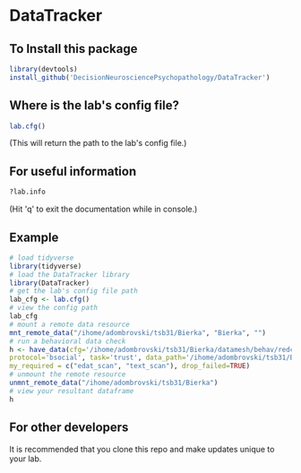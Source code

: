 # DataTracker

## To Install this package
```r
library(devtools)
install_github('DecisionNeurosciencePsychopathology/DataTracker')
```

## Where is the lab's config file?
```r
lab.cfg()
```
(This will return the path to the lab's config file.)

## For useful information
```r
?lab.info
```
(Hit 'q' to exit the documentation while in console.)

## Example
```r
# load tidyverse
library(tidyverse)
# load the DataTracker library
library(DataTracker)
# get the lab's config file path
lab_cfg <- lab.cfg()
# view the config path
lab_cfg
# mount a remote data resource
mnt_remote_data("/ihome/adombrovski/tsb31/Bierka", "Bierka", "")
# run a behavioral data check
h <- have_data(cfg='/ihome/adombrovski/tsb31/Bierka/datamesh/behav/redcap3.json', modality='behavior', 
protocol='bsocial', task='trust', data_path='/ihome/adombrovski/tsb31/Bierka/behav', 
my_required = c("edat_scan", "text_scan"), drop_failed=TRUE)
# unmount the remote resource
unmnt_remote_data("/ihome/adombrovski/tsb31/Bierka")
# view your resultant dataframe
h
```

## For other developers
It is recommended that you clone this repo and make updates unique to your lab.
